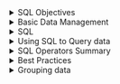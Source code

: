<details><summary> SQL Objectives </summary>

Introduction

Every day we create and use data through things like shopping online, posting on social media, or making bank transactions. All these actions generate records, which are stored in databases.

Relational databases are an important type of database where information is organised into tables. Each row is a record and each column holds a specific type of information. Understanding how these tables work is important because it shows how data is structured and how it can be connected to other information.

SQL, or Structured Query Language, is the tool used to ask questions to these databases. It allows me to retrieve exactly the data I need. Learning SQL is not just about remembering commands—it’s about understanding how to communicate with the data and how different tables relate to each other.

Reflecting on this, I realise that understanding data structure and learning to query it is essential. Without this understanding, analysing data could be slow, inaccurate, or incomplete. Thinking of SQL as a way to “talk to” the database helps me grasp why it is so important.

What Will I Learn in This Module?

Module title: Introduction to Structured Queries

The main goal is to learn how to write queries in SQL to get data from relational databases.

- A structured query is a precise question to the database to get specific information.  
- This is useful because large datasets are impossible to handle manually, and SQL helps retrieve relevant data quickly.  

Reflecting on this, the point is not just to run queries, but to understand why they work. Knowing why data is stored in certain ways and how queries interact with that structure helps me make sense of real-world datasets. This module lays the foundation for analysing data effectively.

</details>

<details><summary> Basic Data Management </summary>

# 6.1.1 Flat File Databases

Humans have been keeping records for thousands of years, mostly to track transactions like sales or payments. Early examples, like Babylonian cuneiform tablets, were essentially the first ledgers. I find it interesting that even today, we still use the same idea: we store information in rows and columns, just now on computers.  

Flat file databases are the digital version of these old ledgers. Each row is a record, and each column is a field that holds specific information. For example, a spreadsheet with movie titles, budgets, and release dates is a flat file database. CSV files work the same way, except they are plain text files where commas or other delimiters separate the data.  

Reflecting on this, I realise flat files are simple and easy to set up. They are fine for small datasets, but they start to break down as complexity grows. For example, if the same customer buys multiple items, their name is repeated each time. If a name is recorded differently, this creates inconsistencies. Adding new fields later is also hard, because it requires updating every row. This shows me that while flat files are a good starting point, they are not enough for complex or growing datasets.  

# 6.1.2 Limitations of Flat Files

Flat files are simple, but they don’t handle complex data well. For example, if I want to store a movie’s title, director, actors, monthly revenue, and reviews, a flat file becomes messy. I might try to add a column for every actor or a row for every month, but soon the file becomes too big and hard to manage.  

Reflecting on this, I understand why flat files are not used for large-scale operations. They create redundancy, data inconsistencies, and inefficiencies. This makes me appreciate the need for a better system when dealing with lots of connected data.  

# 6.1.3 Relational Databases

Relational databases solve the problems of flat files by separating data into multiple related tables. For the movie example, one table can store the movie title and release year, another table can store actors, another the directors, and another the reviews. Each table has a unique identifier that links it to the other tables.  

In a relational database, rows are still records and columns are fields, but the power comes from relationships between tables. For instance, a Person table can list each actor or director only once, and then link to the movies they are involved in. This avoids duplication and inconsistencies, which I now see as a major improvement over flat files.  

A schema documents the structure of all the tables, their fields, and how they relate. If I need to add a new field or table, I can do it easily without messing up the existing data. This reflection helps me see why relational databases are widely used—they make complex data manageable and more accurate.  

# 6.1.4 Relational Database Systems (RDBS)

To use relational databases, I need software called a Relational Database System (RDBS). Examples include MySQL, PostgreSQL, Oracle, and Microsoft SQL Server. These systems handle storing, retrieving, and managing the data efficiently.  

The advantages I notice are clear: relational databases store complex data efficiently, increase accuracy, reduce redundancy, and are better for large datasets. The challenges include cost, the need for specific skills, and potential performance issues if tables are very large or complex.  

Reflecting on this, I understand that relational databases are not perfect for every scenario, but they are essential for real-world data analysis. Learning how to use them, and how SQL queries interact with the tables, will be a crucial part of my journey to becoming a competent data analyst.  

</details>

<details><summary> SQL </summary>

Introduction to SQL

Once I have my relational database designed with all the tables and columns I need, I need a way to work with the data in it. That means I need to be able to add new data, read existing data, update data that changes, or delete anything that’s no longer needed. To do all of this, most relational databases use SQL, which stands for Structured Query Language. Every time I write a command in SQL to do something, that’s called a “query.”

SQL is made up of statements, and just like other programming languages, it has a defined syntax. I learned that syntax is basically the grammar and rules of the language. If I don’t follow the rules, the database won’t understand my query.  

 Reading Data with SELECT

For example, if I have a table called Movie  with columns MovieId, Title, and Year, and I want to see all the titles and years of the movies, I can write:

SELECT title, year FROM Movie;

The keyword SELECT tells the database that I want to read or “select” specific data. This is part of Data Manipulation Language (DML), which includes commands like SELECT, INSERT, UPDATE, and DELETE. These are the commands I use to work with the actual data in the tables.  

Reflecting on this, I realise that SELECT is the first tool I need to get any insight from a database. Without SELECT, I can’t even start analyzing data.

Data Definition Language (DDL)

There’s also Data Definition Language, or DDL. This is the part of SQL that lets me create and manage the structure of the database itself. With DDL I can create tables, define which columns they have, and set the type of data each column should hold (like numbers, text, or dates).  

Reflecting here, I see DDL as setting up the “rules” for the data. Without it, the database could get messy because there would be no structure or standards.

SQL is Universal

SQL is used by almost every relational database system (RDBS), so relational databases are often called “SQL databases.” Even though SQL is a standard, each system might have slightly different keywords or options. This reminds me to always check the documentation of the specific system I’m using.

Querying Specific Data

So far, using SELECT lets me get all the rows in a table, but in real life, I usually need a specific subset of data. For example, if I only want movies released after 1976, and I want them listed alphabetically, I can use a query like this:

SELECT title, year
FROM Movie
WHERE year > 1976
ORDER BY title ASC;

Here, I am using:

- WHERE to filter the rows. It’s like saying “only give me the rows that meet this condition.” I now understand this is essential because databases can have thousands or millions of rows, and I rarely want everything.
- ORDER BY to sort the results. ASC means ascending order (A-Z). I realise sorting helps me see patterns and makes the data easier to interpret.

Reflecting on this, I see that SQL lets me ask very specific questions. I’m no longer just staring at a big table hoping to notice patterns manually. With SELECT, WHERE, and ORDER BY, I can start exploring data more efficiently.

 Logic Operators in SQL

I also learned that SQL supports logic operators like =, <>, >, <, >=, <=, AND, OR, and NOT. These allow me to combine conditions in the WHERE clause and refine my queries. For example, I can ask for movies released after 1976 AND with a certain director, which makes the queries much more powerful.

Reflecting here, I see that mastering these operators will be crucial for more advanced analysis. They let me slice the data exactly how I need it, which is what data analysis is all about.


</details>

<details><summary> Using SQL to Query data </summary>

Using SQL to Query Data

As I start working more with SQL, I’m realising that while I can pull all the data from a table, in real data analysis I almost never want everything. Usually, I’m interested in just a specific subset of information that answers a question or helps me find a pattern.  

For example, in the Movies database I’ve been using, I first learned how to list every movie’s title and year. That’s fine for practice, but it’s not very useful if I only want recent movies or want to sort them in a specific way. This is where the power of SQL really shows.  


Breaking this down:  

- SELECT Command: This tells SQL which columns I want to see. In this case, I only want the title and year. I’m not pulling all the other columns like director or revenue because I don’t need them right now. This is efficient and keeps the output focused.  

- FROM Command: This defines the table I’m querying, here it’s Movie. I need to know the table structure first so I can pull the right columns.  

- WHERE Command: This allows me to filter the data. By using year > 1976, I’m only selecting rows that meet this condition. I like thinking of it as setting rules for which data to include.  

- **ORDER BY Command**: This sorts the results. title ASC means the titles will be in alphabetical order from A to Z. I could also use DESC if I wanted them in reverse order. Sorting is really helpful when scanning large outputs or preparing reports.  

Reflections:  

Working through this query makes me see how SQL is not just about getting data—it’s about controlling what you get and how it’s presented. I’m also starting to understand why logical operators like `>` (greater than), `<` (less than), `=` (equal), and `!=` (not equal) are so essential. They let me shape the data to answer the questions I actually care about.  

This feels very different from just scrolling through a spreadsheet. With SQL, I can ask very specific questions and get exactly what I need, which is essential when datasets are huge or constantly changing.

</details>

<details><summary> SQL Operators Summary </summary>

# SQL Operators Summary

| Operator | Meaning / Description | Why it is Important | Example |
|----------|--------------------|------------------|---------|
| =        | Equal to           | Used to match exact values in a column | `SELECT * FROM Movie WHERE year = 1995;` |
| != or <> | Not equal to       | Filters out specific values from results | `SELECT * FROM Movie WHERE year != 1995;` |
| >        | Greater than       | Finds values above a certain threshold | `SELECT title FROM Movie WHERE year > 2000;` |
| >=       | Greater than or equal to | Includes the threshold value in results | `SELECT title FROM Movie WHERE year >= 2000;` |
| <        | Less than          | Finds values below a certain threshold | `SELECT title FROM Movie WHERE year < 2000;` |
| <=       | Less than or equal to | Includes the threshold value in results | `SELECT title FROM Movie WHERE year <= 2000;` |
| BETWEEN  | Between a range of values | Filters results within a specific range, inclusive | `SELECT * FROM Movie WHERE year BETWEEN 1990 AND 2000;` |
| LIKE     | Pattern matching   | Finds values that match a text pattern, useful for partial matches | `SELECT * FROM Movie WHERE title LIKE 'Toy%';` |
| IN       | Matches any value in a list | Efficient for checking multiple possible matches | `SELECT * FROM Movie WHERE year IN (1995, 1996, 1997);` |
| AND      | Logical AND        | Combines multiple conditions, all must be true | `SELECT * FROM Movie WHERE year > 2000 AND revenue > 50000000;` |
| OR       | Logical OR         | Combines multiple conditions, any can be true | `SELECT * FROM Movie WHERE year < 1990 OR revenue > 50000000;` |
| IS NULL  | Checks for empty values | Filters records with missing or unknown values | `SELECT * FROM Movie WHERE revenue IS NULL;` |
| IS NOT NULL | Checks for non-empty values | Filters records that have actual values | `SELECT * FROM Movie WHERE revenue IS NOT NULL;` |

</details>

<details><summary> Best Practices </summary>

# Best Practices for Using SQL and Minimising Errors

Through my Cisco practicals, I’ve seen how easy it is to make small mistakes in SQL that cause either errors or misleading results. Below is a breakdown of best practices I’ve built up to help me minimise errors and write cleaner, more reliable queries.  

## 1. Be specific with SELECT  
Avoid using SELECT * unless I truly need every field. Writing out the exact column names keeps results clear and prevents issues if the table structure changes later.  

## 2. Watch spaces and formatting  
Extra or missing spaces can cause errors, especially when keywords or column names blend together. For example, SELECTtitle will fail, while SELECT title works. Consistent formatting, like capitalising keywords such as SELECT, WHERE, ORDER BY, makes the query easier to read and debug.  

## 3. Use commas carefully  
Forgetting a comma between column names is one of the easiest mistakes to make.  
Correct: SELECT title, year FROM Movie;  
Wrong: SELECT title year FROM Movie;  

## 4. Always end with a semicolon  
Some systems don’t mind if you forget the semicolon, but many do. It’s safer to always end queries properly so I don’t hit errors in environments that require it.  

## 5. Double-check spelling and case  
Table and column names must be exact. If a column is called MovieId, typing movieid might not work in certain databases. Cross-checking names in the schema avoids unnecessary debugging.  

## 6. Build queries step by step  
Start small and add pieces gradually.  

First run: SELECT title FROM Movie;  

Then add: WHERE year > 1976;  

Finally add: ORDER BY title ASC;  

This approach makes it clear where something goes wrong.  

## 7. Use comments to explain  
Adding -- for comments above tricky parts of a query means I can come back later and understand why I made certain choices.  

## 8. Handle conditions with care  
Using WHERE correctly is vital. Mixing up = with LIKE, or forgetting parentheses in combined conditions with AND or OR, can change the meaning of a query completely. Slow, logical thinking helps avoid subtle mistakes.  

## 9. Manage results with ORDER BY and LIMIT  
Large outputs are hard to check. Ordering results and limiting rows lets me confirm the query works before running it on the full dataset.  

## 10. Think beyond syntax  
Just because a query runs doesn’t mean it’s correct. I always pause to ask: does this output actually answer the question? If not, I revisit my logic.  

## Reflection  

Most of my errors in SQL have come from small details: missing spaces, commas, or semicolons. These are easy to overlook but critical for making queries work. The other big risk is logical mistakes like combining conditions incorrectly, which can give the wrong data without throwing an error. By slowing down, formatting queries clearly, and building them step by step, I’ve started to catch these mistakes early. Over time, these practices will help me write queries that are not just functional, but meaningful and trusted.  

</details>

<details><summary> Grouping data </summary>


</details>
